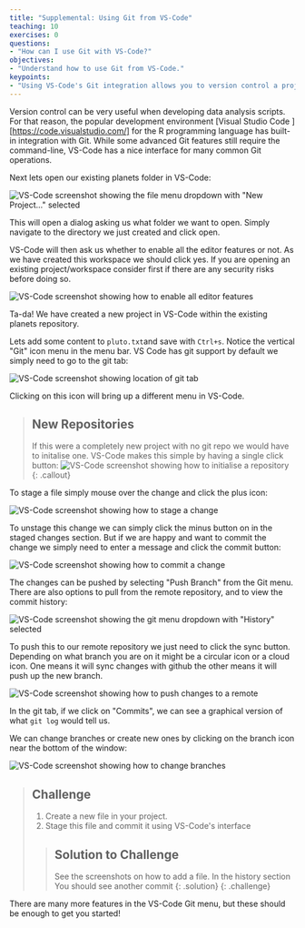 ```yaml
---
title: "Supplemental: Using Git from VS-Code"
teaching: 10
exercises: 0
questions:
- "How can I use Git with VS-Code?"
objectives:
- "Understand how to use Git from VS-Code."
keypoints:
- "Using VS-Code's Git integration allows you to version control a project over time."
---
```



Version control can be very useful when developing data analysis scripts. For
that reason, the popular development environment
[Visual Studio Code ][https://code.visualstudio.com/] for the R programming language has built-in
integration with Git. While some advanced Git features still require the
command-line, VS-Code has a nice interface for many common Git operations.

Next lets open our existing planets folder in VS-Code:

![VS-Code screenshot showing the file menu dropdown with "New Project..." selected](../fig/vscode-file-selection.png)

This will open a dialog asking us what folder we want to open.
Simply navigate to the directory we just created and click open.

VS-Code will then ask us whether to enable all the editor features or not.
As we have created this workspace we should click yes. If you are opening an 
existing project/workspace consider first if there are any security risks before 
doing so.

![VS-Code screenshot showing how to enable all editor features](../fig/vscode-enable-trust.png)

Ta-da! We have created a new project in VS-Code within the existing planets
repository. 

Lets add some content to `pluto.txt`and save with `Ctrl+s`. Notice the vertical "Git" icon menu in the menu bar. 
VS Code has git support by default we simply need to go to the git tab:

![VS-Code screenshot showing location of git tab](../fig/vscode-git-extension.png)

Clicking on this icon will bring up a different menu in VS-Code. 

> ## New Repositories
> 
> If this were a completely new project with no git repo we would have to initalise one.
> VS-Code makes this simple by having a single click button:
> ![VS-Code screenshot showing how to initialise a repository](../fig/vscode-initialise.png)
{: .callout}

To stage a file simply mouse over the 
change and click the plus icon:

![VS-Code screenshot showing how to stage a change](../fig/vscode-add-file.png)

To unstage this change we can simply click the minus button on in the staged changes section.
But if we are happy and want to commit the change we simply need to enter a message and click 
the commit button:

![VS-Code screenshot showing how to commit a change](../fig/vscode-commit.png)

The changes can be pushed by selecting "Push Branch" from the Git menu. There
are also options to pull from the remote repository, and to view the commit
history:

![VS-Code screenshot showing the git menu dropdown with "History" selected](../fig/VS-Code_screenshot_history.png)


To push this to our remote repository we just need to click the sync button. 
Depending on what branch you are on it might be a circular icon or a cloud icon.
One means it will sync changes with github the other means it will push up the new branch.

![VS-Code screenshot showing how to push changes to a remote](../fig/vscode-push.png)



In the git tab, if we click on "Commits", we can see a graphical version of what `git log`
would tell us.

We can change branches or create new ones by clicking on the branch icon near the bottom of 
the window:

![VS-Code screenshot showing how to change branches](../fig/vscode-branch.png)


> ## Challenge
>
> 1. Create a new file in your project.
> 2. Stage this file and commit it using VS-Code's interface
>
>
> > ## Solution to Challenge
> >
> > See the screenshots on how to add a file. In the history section 
> > You should see another commit 
> {: .solution}
{: .challenge}

There are many more features in the VS-Code Git menu, but these should be
enough to get you started!

